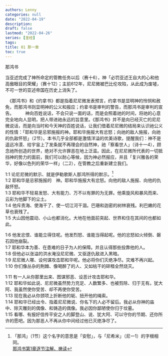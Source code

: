```yaml
---
authors: Lenny
categories: null
date: "2022-04-19"
description: 
draft: false
lastmod: "2022-04-26"
series: [圣经]
tags: 
title: 01 那一章
toc: true
---
```

那鸿书  

当亚述完成了神所命定的管教任务以后（赛十6），神「必罚亚述王自大的心和他高傲眼目的荣耀」（赛十12）；主前612年，尼尼微被巴比伦攻陷，从此成为废墟，不可一世的亚述帝国在历史上消失了。  

　《那鸿书》和《约拿书》都是指着尼尼微发表预言，约拿书是显明神的怜悯和赦免，而那鸿书则显明神的公义和报应；约拿书是审判的警告，而那鸿书是审判的宣告。
　
　神向百姓说话，不会只说一面的话，而是会照着祂的时间，将祂的心意完全地向人显明，把人带进祂永远的旨意里。《那鸿书》并不是向已经灭亡的尼尼微说话，而是向当时和今天神的百姓说话，让我们借着尼尼微的结局来认识祂公义的性情：「耶和华是忌邪施报的神。耶和华施报大有忿怒；向祂的敌人施报，向祂的仇敌怀怒」（2节）。本书几乎全部都是激情洋溢的优美诗歌，提醒我们：神不是遥远冷漠、给宇宙上了发条就不再理会的自然神，祂「察看世人」（诗十一4），顾念祂所创造的世界，绝对不允许罪恶在地上泛滥。因此，在尼尼微所代表的一切抵挡神的势力的面前，我们可以耐心等候，因为神必然报应，并且「复兴雅各的荣华，好像以色列的荣华一样」（二2），在管教之后重新建立我们。

<!--more-->

1:1 论尼尼微的默示、就是伊勒歌斯人那鸿所得的默示。[^1]  
1:2 耶和华是忌邪施报的　神。耶和华施报大有忿怒。向他的敌人施报、向他的仇敌怀怒。  
1:3 耶和华不轻易发怒、大有能力、万不以有罪的为无罪。他乘旋风和暴风而来、云彩为他脚下的尘土。  
1:4 他斥责海、使海干了、使一切江河干涸。巴珊和迦密的树林衰残。利巴嫩的花草也衰残了。  
1:5 大山因他震动、小山也都消化。大地在他面前突起、世界和住在其间的也都如此。  

1:6 他发忿恨、谁能立得住呢。他发烈怒、谁能当得起呢。他的忿怒如火倾倒、磐石因他崩裂。  
1:7 耶和华本为善、在患难的日子为人的保障。并且认得那些投靠他的人。  
1:8 但他必以涨溢的洪水淹没尼尼微、又驱逐仇敌进入黑暗。  
1:9 尼尼微人哪、设何谋攻击耶和华呢。他必将你们灭绝净尽。灾难不再兴起。  
1:10 你们像丛杂的荆棘、像喝醉了的人、又如枯干的碎稓全然烧灭。  

1:11 有一人从你那里出来、图谋邪恶、设恶计攻击耶和华。  
1:12 耶和华如此说、尼尼微虽然势力充足、人数繁多、也被剪除、归于无有。犹大阿、我虽然使你受苦、却不再使你受苦。  
1:13 现在我必从你颈项上折断他的轭、扭开他的绳索。  
1:14 耶和华已经出令、指着尼尼微说、你名下的人必不留后。我必从你神的庙中、除灭雕刻的偶像、和铸造的偶像。我必因你鄙陋使你归于坟墓。  
1:15 看哪、有报好信传平安之人的脚登山、说、犹大阿、可以守你的节期、还你所许的愿吧。因为那恶人不再从你中间经过他已灭绝净尽了。  


[^1]: 「那鸿」（1节）这个名字的意思是「安慰」，与「尼希米」（尼一1）的字根相同。  
[那鸿书第1章逐节注解、祷读](https://cmcbiblereading.com/2016/10/17/%e9%82%a3%e9%b8%bf%e4%b9%a6%e7%ac%ac1%e7%ab%a0%e9%80%90%e8%8a%82%e6%b3%a8%e8%a7%a3%e3%80%81%e7%a5%b7%e8%af%bb/)
